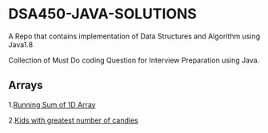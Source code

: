 # DSA450-JAVA-SOLUTIONS

A Repo that contains implementation of Data Structures and Algorithm using Java1.8

Collection of Must Do coding Question for Interview Preparation using Java.

## Arrays

1.[Running Sum of 1D Array](/src/Topic_wise_questions/Arrays/Running_Sum_of_1D_Array.java)

2.[Kids with greatest number of candies](/src/Topic_wise_questions/Arrays/Kids_with_greatest_number_of_candies.java)
